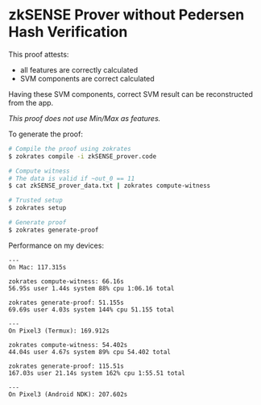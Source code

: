 # zkSENSE Prover without Pedersen Hash Verification

This proof attests:

 - all features are correctly calculated 
 - SVM components are correct calculated
 
Having these SVM components, correct SVM result can be reconstructed from the app. 

*This proof does not use Min/Max as features.*

To generate the proof:
```sh
# Compile the proof using zokrates
$ zokrates compile -i zkSENSE_prover.code

# Compute witness 
# The data is valid if ~out_0 == 11
$ cat zkSENSE_prover_data.txt | zokrates compute-witness

# Trusted setup
$ zokrates setup

# Generate proof
$ zokrates generate-proof
```


Performance on my devices:

```
---
On Mac: 117.315s

zokrates compute-witness: 66.16s
56.95s user 1.44s system 88% cpu 1:06.16 total

zokrates generate-proof: 51.155s
69.69s user 4.03s system 144% cpu 51.155 total

---
On Pixel3 (Termux): 169.912s

zokrates compute-witness: 54.402s
44.04s user 4.67s system 89% cpu 54.402 total

zokrates generate-proof: 115.51s
167.03s user 21.14s system 162% cpu 1:55.51 total

---
On Pixel3 (Android NDK): 207.602s
```